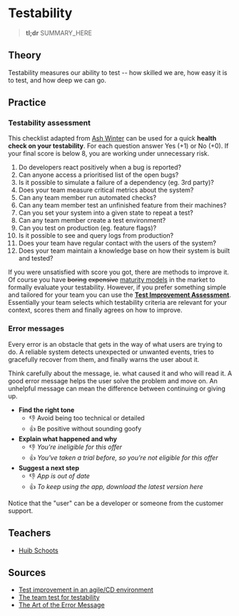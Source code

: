 # Testability

> **tl;dr** SUMMARY_HERE

## Theory

Testability measures our ability to test -- how skilled we are, how easy it is to test, and how deep we can go.

## Practice

### Testability assessment

This checklist adapted from [Ash Winter](https://testingisbelieving.blogspot.com/2017/08/the-team-test-for-testability.html) can be used for a quick **health check on your testability**. For each question answer Yes (+1) or No (+0). If your final score is below 8, you are working under unnecessary risk.

1. Do developers react positively when a bug is reported?
1. Can anyone access a prioritised list of the open bugs?
1. Is it possible to simulate a failure of a dependency (eg. 3rd party)?
1. Does your team measure critical metrics about the system?
1. Can any team member run automated checks?
1. Can any team member test an unfinished feature from their machines?
1. Can you set your system into a given state to repeat a test?
1. Can any team member create a test environment?
1. Can you test on production (eg. feature flags)?
1. Is it possible to see and query logs from production?
1. Does your team have regular contact with the users of the system?
1. Does your team maintain a knowledge base on how their system is built and tested?

If you were unsatisfied with score you got, there are methods to improve it. Of course you have ~~boring~~ ~~expensive~~ [maturity models](https://www.tmmi.org/tmmi-documents/#) in the market to formally evaluate your testability. However, if you prefer something simple and tailored for your team you can use the [**Test Improvement Assessment**](http://www.huibschoots.nl/wordpress/wp-content/uploads/2017/02/Test-Improvement-Huib-Schoots-Joep-Schuurkes.pdf). Essentially your team selects which testability criteria are relevant for your context, scores them and finally agrees on how to improve.

### Error messages

Every error is an obstacle that gets in the way of what users are trying to do. A reliable system detects unexpected or unwanted events, tries to gracefully recover from them, and finally warns the user about it.

Think carefully about the message, ie. what caused it and who will read it. A good error message helps the user solve the problem and move on. An unhelpful message can mean the difference between continuing or giving up.

- **Find the right tone**
  - 👎 Avoid being too technical or detailed
  - 👍 Be positive without sounding goofy
- **Explain what happened and why**
  - 👎 *You're ineligible for this offer*
  - 👍 *You've taken a trial before, so you're not eligible for this offer*
- **Suggest a next step**
  - 👎 *App is out of date*
  - 👍 *To keep using the app, download the latest version here*

Notice that the "user" can be a developer or someone from the customer support.

## Teachers

- [Huib Schoots](https://twitter.com/huibschoots)

## Sources

- [Test improvement in an agile/CD environment](http://www.huibschoots.nl/wordpress/?p=2543)
- [The team test for testability](https://testingisbelieving.blogspot.com/2017/08/the-team-test-for-testability.html)
- [The Art of the Error Message](https://medium.com/s/user-friendly/the-art-of-the-error-message-9f878d0bff80)
